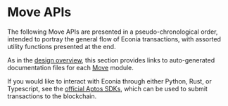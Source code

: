 # Move APIs

The following Move APIs are presented in a pseudo-chronological order, intended to portray the general flow of Econia transactions, with assorted utility functions presented at the end.

As in the [design overview], this section provides links to auto-generated documentation files for each [Move] module.

If you would like to interact with Econia through either Python, Rust, or Typescript, see the [official Aptos SDKs], which can be used to submit transactions to the blockchain.

<!---Alphabetized reference links-->

[design overview]:     ../overview/index.md
[official Aptos SDKs]: https://aptos.dev/sdks/index
[Move]:                https://move-language.github.io/move/